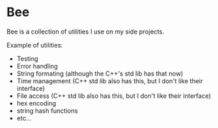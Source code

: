 # Bee

Bee is a collection of utilities I use on my side projects.

Example of utilities:

* Testing
* Error handling
* String formating (although the C++'s std lib has that now)
* Time management (C++ std lib also has this, but I don't like their interface)
* File access (C++ std lib also has this, but I don't like their interface)
* hex encoding
* string hash functions
* etc...

